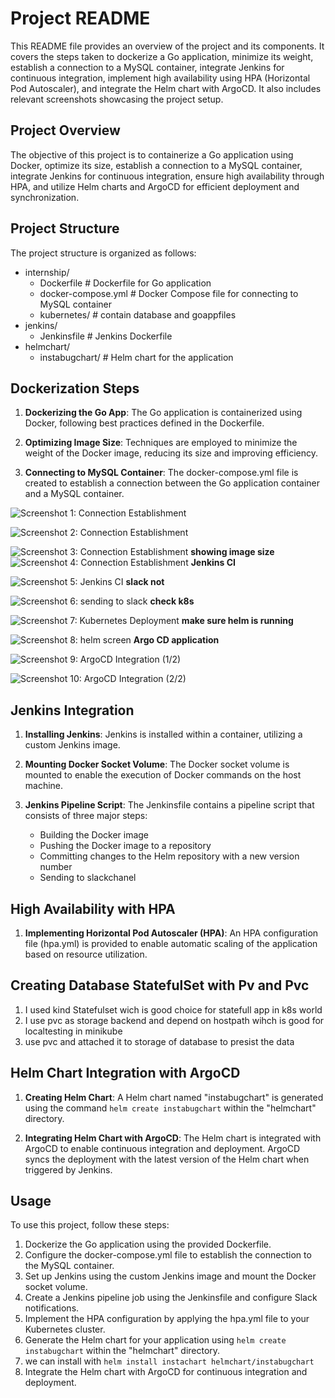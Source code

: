 # Project README

This README file provides an overview of the project and its components. It covers the steps taken to dockerize a Go application, minimize its weight, establish a connection to a MySQL container, integrate Jenkins for continuous integration, implement high availability using HPA (Horizontal Pod Autoscaler), and integrate the Helm chart with ArgoCD. It also includes relevant screenshots showcasing the project setup.

## Project Overview

The objective of this project is to containerize a Go application using Docker, optimize its size, establish a connection to a MySQL container, integrate Jenkins for continuous integration, ensure high availability through HPA, and utilize Helm charts and ArgoCD for efficient deployment and synchronization.

## Project Structure

The project structure is organized as follows:

- internship/
  - Dockerfile           # Dockerfile for Go application
  - docker-compose.yml   # Docker Compose file for connecting to MySQL container
  - kubernetes/           # contain database and goappfiles
- jenkins/
  - Jenkinsfile           # Jenkins Dockerfile
- helmchart/
  - instabugchart/        # Helm chart for the application

## Dockerization Steps

1. **Dockerizing the Go App**: The Go application is containerized using Docker, following best practices defined in the Dockerfile.

2. **Optimizing Image Size**: Techniques are employed to minimize the weight of the Docker image, reducing its size and improving efficiency.

3. **Connecting to MySQL Container**: The docker-compose.yml file is created to establish a connection between the Go application container and a MySQL container.

![Screenshot 1: Connection Establishment](/screens/screen1compose.png)

![Screenshot 2: Connection Establishment](/screens/screen2compose.png)

![Screenshot 3: Connection Establishment](/screens/dbscreen.png)
 **showing image size**
![Screenshot 4: Connection Establishment](/screens/imagesize.png)
**Jenkins CI**

![Screenshot 5: Jenkins CI](/screens/jenkins1.png)
**slack not**

![Screenshot 6: sending to slack](/screens/jenkins2.png)
**check k8s**

![Screenshot 7: Kubernetes Deployment ](/screens/k8s1.png)
**make sure helm is running**

![Screenshot 8: helm screen ](/screens/helm1.png)
**Argo CD application**

![Screenshot 9: ArgoCD Integration (1/2) ](/screens/argo1.png)

![Screenshot 10: ArgoCD Integration (2/2)](/screens/argo2.png)

## Jenkins Integration

1. **Installing Jenkins**: Jenkins is installed within a container, utilizing a custom Jenkins image.

2. **Mounting Docker Socket Volume**: The Docker socket volume is mounted to enable the execution of Docker commands on the host machine.

3. **Jenkins Pipeline Script**: The Jenkinsfile contains a pipeline script that consists of three major steps:
   - Building the Docker image
   - Pushing the Docker image to a repository
   - Committing changes to the Helm repository with a new version number
   - Sending to slackchanel

## High Availability with HPA

1. **Implementing Horizontal Pod Autoscaler (HPA)**: An HPA configuration file (hpa.yml) is provided to enable automatic scaling of the application based on resource utilization.
## Creating Database StatefulSet with Pv and Pvc
1. I used kind Statefulset wich is good choice for statefull app in k8s world
2. I use pvc as storage backend and depend on hostpath wihch is good for localtesting in minikube
3. use pvc and attached it to storage of database to presist the data


## Helm Chart Integration with ArgoCD

1. **Creating Helm Chart**: A Helm chart named "instabugchart" is generated using the command `helm create instabugchart` within the "helmchart" directory.

2. **Integrating Helm Chart with ArgoCD**: The Helm chart is integrated with ArgoCD to enable continuous integration and deployment. ArgoCD syncs the deployment with the latest version of the Helm chart when triggered by Jenkins.

## Usage

To use this project, follow these steps:

1. Dockerize the Go application using the provided Dockerfile.
2. Configure the docker-compose.yml file to establish the connection to the MySQL container.
3. Set up Jenkins using the custom Jenkins image and mount the Docker socket volume.
4. Create a Jenkins pipeline job using the Jenkinsfile and configure Slack notifications.
5. Implement the HPA configuration by applying the hpa.yml file to your Kubernetes cluster.
6. Generate the Helm chart for your application using `helm create instabugchart` within the "helmchart" directory.
7. we can install with `helm install instachart helmchart/instabugchart`
7. Integrate the Helm chart with ArgoCD for continuous integration and deployment.
